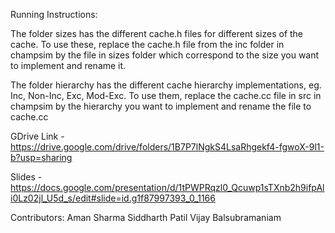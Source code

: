 Running Instructions:

The folder sizes has the different cache.h files for different sizes of the cache.
To use these, replace the cache.h file from the inc folder in champsim by the file in sizes folder which correspond to the size you want to implement and rename it.

The folder hierarchy has the different cache hierarchy implementations, eg. Inc, Non-Inc, Exc, Mod-Exc.
To use them, replace the cache.cc file in src in champsim by the hierarchy you want to implement and rename the file to cache.cc

GDrive Link - https://drive.google.com/drive/folders/1B7P7lNgkS4LsaRhgekf4-fgwoX-9l1-b?usp=sharing

Slides - https://docs.google.com/presentation/d/1tPWPRqzl0_Qcuwp1sTXnb2h9ifpAli0Lz02jl_U5d_s/edit#slide=id.g1f87997393_0_1166

Contributors:
Aman Sharma
Siddharth Patil
Vijay Balsubramaniam
